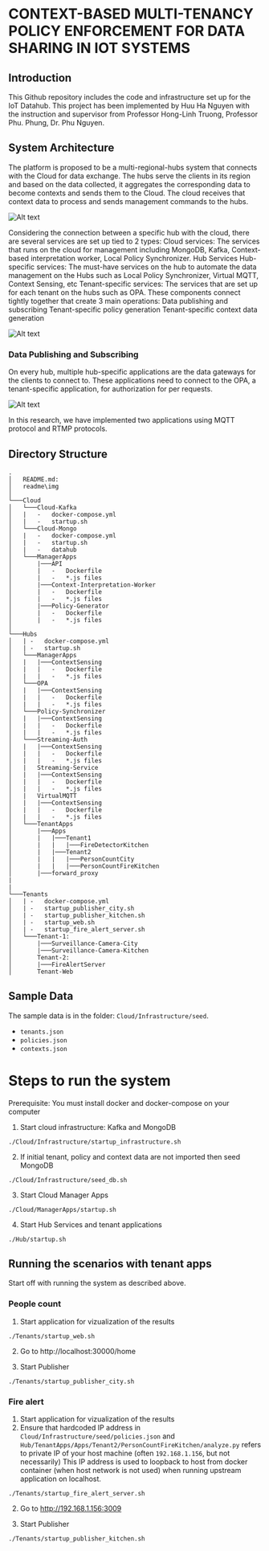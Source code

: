 # CONTEXT-BASED MULTI-TENANCY POLICY ENFORCEMENT FOR DATA SHARING IN IOT SYSTEMS

## Introduction

This Github repository includes the code and infrastructure set up for the IoT Datahub.
This project has been implemented by Huu Ha Nguyen with the instruction and supervisor from Professor Hong-Linh Truong, Professor Phu. Phung, Dr. Phu Nguyen.

## System Architecture

The platform is proposed to be a multi-regional-hubs system that connects with the Cloud for data exchange. The hubs serve the clients in its region and based on the data collected, it aggregates the corresponding data to become contexts and sends them to the Cloud. The cloud receives that context data to process and sends management commands to the hubs.

![Alt text](/readme/img/cloud-hubs-architecture.png?raw=true "Multiple region architecture")

Considering the connection between a specific hub with the cloud, there are several services are set up tied to 2 types:
Cloud services: The services that runs on the cloud for management including MongoDB, Kafka, Context-based interpretation worker, Local Policy Synchronizer.
Hub Services
Hub-specific services: The must-have services on the hub to automate the data management on the Hubs such as Local Policy Synchronizer, Virtual MQTT, Context Sensing, etc
Tenant-specific services: The services that are set up for each tenant on the hubs such as OPA.
These components connect tightly together that create 3 main operations:
Data publishing and subscribing
Tenant-specific policy generation
Tenant-specific context data generation

![Alt text](/readme/img/cloud-hub-architecture.png?raw=true "Cloud-Hub Architecture")

### Data Publishing and Subscribing

On every hub, multiple hub-specific applications are the data gateways for the clients to connect to. These applications need to connect to the OPA, a tenant-specific application, for authorization for per requests.

![Alt text](/readme/img/publish-subscribe-architecture.png?raw=true "Cloud-Hub Architecture")

In this research, we have implemented two applications using MQTT protocol and RTMP protocols.

## Directory Structure

```
.
│   README.md:
│   readme\img
│
└───Cloud
│   └───Cloud-Kafka
│   |   -   docker-compose.yml
│   |   -   startup.sh
│   └───Cloud-Mongo
│   |   -   docker-compose.yml
│   |   -   startup.sh
│   |   -   datahub
│   └───ManagerApps
│       |───API
│       |   -   Dockerfile
│       |   -   *.js files
│       |───Context-Interpretation-Worker
│       |   -   Dockerfile
│       |   -   *.js files
│       |───Policy-Generator
│       |   -   Dockerfile
│       |   -   *.js files
│
└───Hubs
│   | -   docker-compose.yml
│   | -   startup.sh
│   └───ManagerApps
│   |   |───ContextSensing
│   |   |   -   Dockerfile
│   |   |   -   *.js files
│   └───OPA
│   |   |───ContextSensing
│   |   |   -   Dockerfile
│   |   |   -   *.js files
│   └───Policy-Synchronizer
│   |   |───ContextSensing
│   |   |   -   Dockerfile
│   |   |   -   *.js files
│   └───Streaming-Auth
│   |   |───ContextSensing
│   |   |   -   Dockerfile
│   |   |   -   *.js files
│   |   Streaming-Service
│   |   |───ContextSensing
│   |   |   -   Dockerfile
│   |   |   -   *.js files
│   |   VirtualMQTT
│   |   |───ContextSensing
│   |   |   -   Dockerfile
│   |   |   -   *.js files
│   └───TenantApps
│       |───Apps
│       |   |───Tenant1
│       |   |   |───FireDetectorKitchen
│       |   |───Tenant2
│       |   |   |───PersonCountCity
│       |   |   |───PersonCountFireKitchen
│       |───forward_proxy
|
|
└───Tenants
│   | -   docker-compose.yml
│   | -   startup_publisher_city.sh
│   | -   startup_publisher_kitchen.sh
│   | -   startup_web.sh
│   | -   startup_fire_alert_server.sh
│   └───Tenant-1:
│       |───Surveillance-Camera-City
│       |───Surveillance-Camera-Kitchen
│       Tenant-2:
│       |───FireAlertServer
│       Tenant-Web

```

## Sample Data

The sample data is in the folder: `Cloud/Infrastructure/seed`.
-   `tenants.json`
-   `policies.json`
-   `contexts.json`



# Steps to run the system

Prerequisite: You must install docker and docker-compose on your computer

1. Start cloud infrastructure: Kafka and MongoDB

```
./Cloud/Infrastructure/startup_infrastructure.sh
```

2. If initial tenant, policy and context data are not imported then seed MongoDB

```
./Cloud/Infrastructure/seed_db.sh
```

3. Start Cloud Manager Apps

```
./Cloud/ManagerApps/startup.sh
```

4. Start Hub Services and tenant applications

```
./Hub/startup.sh
```


## Running the scenarios with tenant apps
Start off with running the system as described above.

### People count
1. Start application for vizualization of the results
```
./Tenants/startup_web.sh
```

2. Go to http://localhost:30000/home

3. Start Publisher
```
./Tenants/startup_publisher_city.sh
```

### Fire alert
1. Start application for vizualization of the results
2. Ensure that hardcoded IP address in `Cloud/Infrastructure/seed/policies.json` and `Hub/TenantApps/Apps/Tenant2/PersonCountFireKitchen/analyze.py` refers to private IP of your host machine (often `192.168.1.156`, but not necessarily)
This IP address is used to loopback to host from docker container (when host network is not used) when running upstream application on localhost.

```
./Tenants/startup_fire_alert_server.sh
```

2. Go to http://192.168.1.156:3009

3. Start Publisher

```
./Tenants/startup_publisher_kitchen.sh
```
